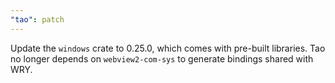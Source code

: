 ```yaml
---
"tao": patch
---
```


Update the `windows` crate to 0.25.0, which comes with pre-built libraries. Tao no longer depends on `webview2-com-sys` to generate bindings shared with WRY.